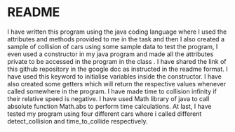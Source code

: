 # README 
I have written this program using the java coding language where I used the attributes and methods provided to me in the task and then I also created a sample of collision of cars using some sample data to test the program, I even used a constructor in my java program and made all the attributes private to be accessed in the program in the class . I have shared the link of this github repository in the google doc as instructed in the readme format.
I have used this keyword to initialise variables inside the constructor.
I have also created some getters which will return the respective values whenever called somewhere in the program.
I have made time to collision infinity if their relative speed is negative.
I have used Math library of java to call absolute function Math.abs to perform time calculations.
At last, I have tested my program using four different cars where i called different detect_collision and time_to_collide respectively.
